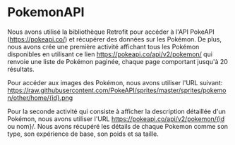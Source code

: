 # PokemonAPI
Nous avons utilisé la bibliothèque Retrofit pour accéder à l'API PokeAPI (https://pokeapi.co/) et récupérer des données sur les Pokémon. 
De plus, nous avons crée une première activité affichant tous les Pokémon disponibles en utilisant ce lien https://pokeapi.co/api/v2/pokemon/ qui renvoie une liste de Pokémon paginée, chaque page comportant jusqu'à 20 résultats.

Pour accéder aux images des Pokémon, nous avons utiliser l'URL suivant: 
https://raw.githubusercontent.com/PokeAPI/sprites/master/sprites/pokemon/other/home/{id}.png

Pour la seconde activité qui consiste à afficher la description détaillée d'un Pokémon, nous avons utiliser l'URL https://pokeapi.co/api/v2/pokemon/{id ou nom}/. 
Nous avons récupéré les détails de chaque Pokemon comme son type, son expérience de base, son poids et sa taille.

